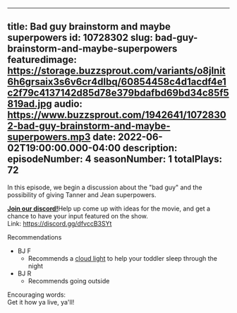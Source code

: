 
---
title: Bad guy brainstorm and maybe superpowers
id: 10728302
slug: bad-guy-brainstorm-and-maybe-superpowers
featuredimage: https://storage.buzzsprout.com/variants/o8jlnit6h6grsaix3s6v6cr4dlbq/60854458c4d1acdf4e1c2f79c4137142d85d78e379bdafbd69bd34c85f5819ad.jpg
audio: https://www.buzzsprout.com/1942641/10728302-bad-guy-brainstorm-and-maybe-superpowers.mp3
date: 2022-06-02T19:00:00.000-04:00
description: 
episodeNumber: 4
seasonNumber: 1
totalPlays: 72
---
In this episode, we begin a discussion about the "bad guy" and the possibility of giving Tanner and Jean superpowers.  
  
[**Join our discord!**](https://discord.gg/dfvccB3SYt)Help up come up with ideas for the movie, and get a chance to have your input featured on the show.  
Link: <https://discord.gg/dfvccB3SYt>  
  
Recommendations

* BJ F  
   * Recommends a [cloud light](https://www.amazon.com/Skip-Hop-Dream-Toddler-Trainer/dp/B07PW2DWK3/ref=sr%5F1%5F5?crid=1B3Y2S9UONL1S&keywords=cloud+toddler+sleep+light&qid=1654213695&sprefix=cloud+toddler+sleep+lig%2Caps%2C171&sr=8-5) to help your toddler sleep through the night
* BJ R  
   * Recommends going outside

Encouraging words:  
Get it how ya live, ya'll!